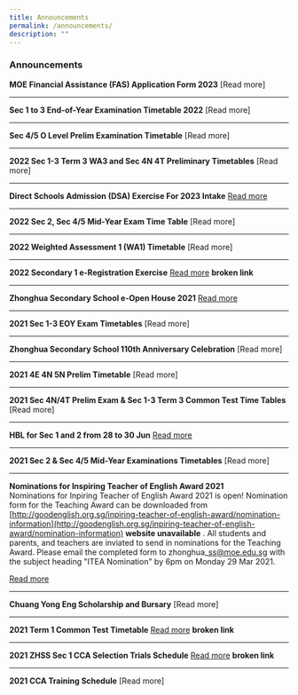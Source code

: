 ```yaml
---
title: Announcements
permalink: /announcements/
description: ""
---
```

### **Announcements**
**MOE Financial Assistance (FAS) Application Form 2023** [Read more]

-------------------------------------------------------------------------------

**Sec 1 to 3 End-of-Year Examination Timetable 2022** [Read more]

-------------------------------------------------------------------------------

**Sec 4/5 O Level Prelim Examination Timetable** [Read more]

-------------------------------------------------------------------------------

**2022 Sec 1-3 Term 3 WA3 and Sec 4N 4T Preliminary Timetables** [Read more]

-------------------------------------------------------------------------------

**Direct Schools Admission (DSA) Exercise For 2023 Intake** [Read more](https://staging.d1ph2u5puaqsvh.amplifyapp.com/admission/dsa-2023/)

-------------------------------------------------------------------------------

**2022 Sec 2, Sec 4/5 Mid-Year Exam Time Table** [Read more]

-------------------------------------------------------------------------------

**2022 Weighted Assessment 1 (WA1) Timetable** [Read more]

-------------------------------------------------------------------------------

**2022 Secondary 1 e-Registration Exercise** [Read more](https://www.zhonghuasec.moe.edu.sg/admission/2022-secondary-1-e-registration-exercise) **broken link**

-------------------------------------------------------------------------------

**Zhonghua Secondary School e-Open House 2021** [Read more](https://sites.google.com/moe.edu.sg/zhonghuasecschooleopenhouse)

-------------------------------------------------------------------------------

**2021 Sec 1-3 EOY Exam Timetables** [Read more]

-------------------------------------------------------------------------------

**Zhonghua Secondary School 110th Anniversary Celebration** [Read more]

-------------------------------------------------------------------------------

**2021 4E 4N 5N Prelim Timetable** [Read more]

-------------------------------------------------------------------------------

**2021 Sec 4N/4T Prelim Exam & Sec 1-3 Term 3 Common Test Time Tables** [Read more]

-------------------------------------------------------------------------------

**HBL for Sec 1 and 2 from 28 to 30 Jun** [Read more](https://staging.d1ph2u5puaqsvh.amplifyapp.com/announcements/hbl-sec1-and-sec2/)

-------------------------------------------------------------------------------

**2021 Sec 2 & Sec 4/5 Mid-Year Examinations Timetables** [Read more]

-------------------------------------------------------------------------------

**Nominations for Inspiring Teacher of English Award 2021** <br>
Nominations for Inpiring Teacher of English Award 2021 is open! Nomination form for the Teaching Award can be downloaded from [http://goodenglish.org.sg/inpiring-teacher-of-english-award/nomination-information](http://goodenglish.org.sg/inpiring-teacher-of-english-award/nomination-information) **website unavailable** . All students and parents, and teachers are inviated to send in nominations for the Teaching Award. Please email the completed form to zhonghua\_ss@moe.edu.sg with the subject heading "ITEA Nomination" by 6pm on Monday 29 Mar 2021.

[Read more](https://www.languagecouncils.sg/goodenglish/inspiring-teacher-of-english-award/nomination-information)

-------------------------------------------------------------------------------

**Chuang Yong Eng Scholarship and Bursary** [Read more]

-------------------------------------------------------------------------------

**2021 Term 1 Common Test Timetable** [Read more](https://www.zhonghuasec.moe.edu.sg/qql/slot/u706/Announcements/2021/2021%20Term%201%20Common%20Test%20Timetable%20v2.pdf) **broken link**

-------------------------------------------------------------------------------

**2021 ZHSS Sec 1 CCA Selection Trials Schedule** [Read more](https://www.zhonghuasec.moe.edu.sg/qql/slot/u706/Announcements/2021/2021%20ZHSS%20Sec%201%20CCA%20Selection%20Trials%20Schedule.pdf) **broken link**

-------------------------------------------------------------------------------

**2021 CCA Training Schedule** [Read more]